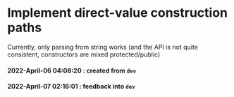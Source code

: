 # Implement direct-value construction paths

Currently, only parsing from string works (and the API is not quite consistent, constructors are mixed protected/public)

#### 2022-April-06 04:08:20 : created from `dev`




#### 2022-April-07 02:16:01 : feedback into `dev`


